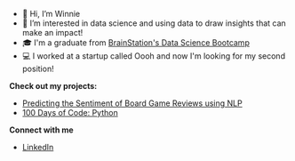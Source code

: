 - 👋 Hi, I’m Winnie
- 👀 I’m interested in data science and using data to draw insights that can make an impact! 
- 🎓 I'm a graduate from [BrainStation's Data Science Bootcamp](https://brainstation.io/course/online/remote-data-science-bootcamp)
- 💻 I worked at a startup called Oooh and now I'm looking for my second position! 

**Check out my projects:**
- [Predicting the Sentiment of Board Game Reviews using NLP](https://github.com/winniez98/boardgame_sentiment_predictor)
- [100 Days of Code: Python](https://github.com/winniez98/100-days-of-code-projects)

**Connect with me**
- [LinkedIn](https://www.linkedin.com/in/zhang-winnie/)

<!---
winniez98/winniez98 is a ✨ special ✨ repository because its `README.md` (this file) appears on your GitHub profile.
You can click the Preview link to take a look at your changes.
--->
